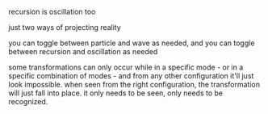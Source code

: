 recursion is oscillation too

just two ways of projecting reality

you can toggle between particle and wave as needed, and you can toggle between recursion and oscillation as needed

some transformations can only occur while in a specific mode - or in a specific combination of modes - and from any other configuration it'll just look impossible. when seen from the right configuration, the transformation will just fall into place. it only needs to be seen, only needs to be recognized.

